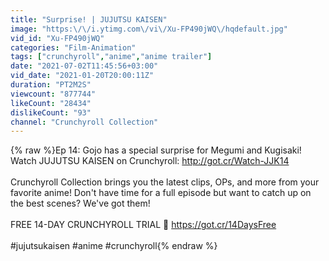 ```yaml
---
title: "Surprise! | JUJUTSU KAISEN"
image: "https:\/\/i.ytimg.com\/vi\/Xu-FP490jWQ\/hqdefault.jpg"
vid_id: "Xu-FP490jWQ"
categories: "Film-Animation"
tags: ["crunchyroll","anime","anime trailer"]
date: "2021-07-02T11:45:56+03:00"
vid_date: "2021-01-20T20:00:11Z"
duration: "PT2M2S"
viewcount: "877744"
likeCount: "28434"
dislikeCount: "93"
channel: "Crunchyroll Collection"
---
```

{% raw %}Ep 14: Gojo has a special surprise for Megumi and Kugisaki! Watch JUJUTSU KAISEN on Crunchyroll: <a rel="nofollow" target="blank" href="http://got.cr/Watch-JJK14">http://got.cr/Watch-JJK14</a><br /><br />Crunchyroll Collection brings you the latest clips, OPs, and more from your favorite anime! Don't have time for a full episode but want to catch up on the best scenes? We've got them! <br /><br />FREE 14-DAY CRUNCHYROLL TRIAL 🌟 <a rel="nofollow" target="blank" href="https://got.cr/14DaysFree">https://got.cr/14DaysFree</a><br /><br />#jujutsukaisen #anime #crunchyroll{% endraw %}
